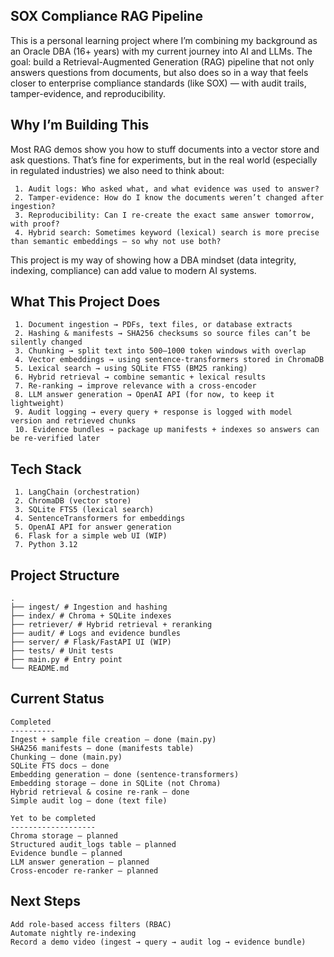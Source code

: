 **SOX Compliance RAG Pipeline**
---------------------------------------------------------------------------------------------------------------------

This is a personal learning project where I’m combining my background as an Oracle DBA (16+ years) with my current journey into AI and LLMs.
The goal: build a Retrieval-Augmented Generation (RAG) pipeline that not only answers questions from documents, but also does so in a way that feels closer to enterprise compliance standards (like SOX) — with audit trails, tamper-evidence, and reproducibility.

**Why I’m Building This**
---------------------------------------------------------------------------------------------------------------------

Most RAG demos show you how to stuff documents into a vector store and ask questions. That’s fine for experiments, but in the real world (especially in regulated industries) we also need to think about:
```
 1. Audit logs: Who asked what, and what evidence was used to answer?
 2. Tamper-evidence: How do I know the documents weren’t changed after ingestion?
 3. Reproducibility: Can I re-create the exact same answer tomorrow, with proof?
 4. Hybrid search: Sometimes keyword (lexical) search is more precise than semantic embeddings — so why not use both?
```
This project is my way of showing how a DBA mindset (data integrity, indexing, compliance) can add value to modern AI systems.

**What This Project Does**
---------------------------------------------------------------------------------------------------------------------
```
 1. Document ingestion → PDFs, text files, or database extracts
 2. Hashing & manifests → SHA256 checksums so source files can’t be silently changed
 3. Chunking → split text into 500–1000 token windows with overlap
 4. Vector embeddings → using sentence-transformers stored in ChromaDB
 5. Lexical search → using SQLite FTS5 (BM25 ranking)
 6. Hybrid retrieval → combine semantic + lexical results
 7. Re-ranking → improve relevance with a cross-encoder
 8. LLM answer generation → OpenAI API (for now, to keep it lightweight)
 9. Audit logging → every query + response is logged with model version and retrieved chunks
 10. Evidence bundles → package up manifests + indexes so answers can be re-verified later
```
**Tech Stack**
---------------------------------------------------------------------------------------------------------------------
```
 1. LangChain (orchestration)
 2. ChromaDB (vector store)
 3. SQLite FTS5 (lexical search) 
 4. SentenceTransformers for embeddings 
 5. OpenAI API for answer generation
 6. Flask for a simple web UI (WIP) 
 7. Python 3.12
```
**Project Structure**
---------------------------------------------------------------------------------------------------------------------

```
.
├── ingest/ # Ingestion and hashing
├── index/ # Chroma + SQLite indexes
├── retriever/ # Hybrid retrieval + reranking
├── audit/ # Logs and evidence bundles
├── server/ # Flask/FastAPI UI (WIP)
├── tests/ # Unit tests
├── main.py # Entry point
└── README.md
```

**Current Status**
---------------------------------------------------------------------------------------------------------------------
```
Completed
----------
Ingest + sample file creation — done (main.py)
SHA256 manifests — done (manifests table)
Chunking — done (main.py)
SQLite FTS docs — done
Embedding generation — done (sentence-transformers)
Embedding storage — done in SQLite (not Chroma)
Hybrid retrieval & cosine re-rank — done
Simple audit log — done (text file)

Yet to be completed
-------------------
Chroma storage — planned
Structured audit_logs table — planned
Evidence bundle — planned
LLM answer generation — planned
Cross-encoder re-ranker — planned

```
**Next Steps**
---------------------------------------------------------------------------------------------------------------------
```
Add role-based access filters (RBAC)
Automate nightly re-indexing
Record a demo video (ingest → query → audit log → evidence bundle)
```










